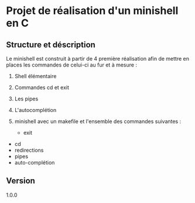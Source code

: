 # Projet de réalisation d'un minishell en C

## Structure et déscription

Le minishell est construit à partir de 4 première réalisation afin de mettre en places les commandes de celui-ci au fur et à mesure :

1. Shell élémentaire

2. Commandes cd et exit

3. Les pipes

4. L'autocomplétion

5. minishell avec un makefile et l'ensemble des commandes suivantes :
   * exit
  * cd
  * redirections
  * pipes
  * auto-complétion

## Version

1.0.0
